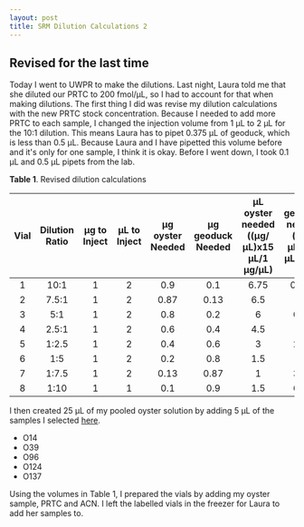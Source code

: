 ```yaml
---
layout: post
title: SRM Dilution Calculations 2
---
```


## Revised for the last time

Today I went to UWPR to make the dilutions. Last night, Laura told me that she diluted our PRTC to 200 fmol/µL, so I had to account for that when making dilutions. The first thing I did was revise my dilution calculations with the new PRTC stock concentration. Because I needed to add more PRTC to each sample, I changed the injection volume from 1 µL to 2 µL for the 10:1 dilution. This means Laura has to pipet 0.375 µL of geoduck, which is less than 0.5 µL. Because Laura and I have pipetted this volume before and it's only for one sample, I think it is okay. Before I went down, I took 0.1 µL and 0.5 µL pipets from the lab.

**Table 1**. Revised dilution calculations

| **Vial** | **Dilution Ratio** | **µg to Inject** | **µL to Inject** | **µg oyster Needed** | **µg geoduck Needed** | **µL oyster needed ((µg/µL)x15 µL/1 µg/µL)** | **µL geoduck needed ((µg/µL)x15 µL/2 µg/µL)** | **PRTC added** | **µL  ACN** | **Total Volume (µL)** |
|:--------:|:------------------:|:----------------:|:----------------:|:--------------------:|:---------------------:|:------------------------------------------:|:-------------------------------------------:|:--------------:|:-----------:|:---------------------:|
|     1    |        10:1        |         1        |         2        |          0.9         |          0.1          |                    6.75                    |                     0.375                    |       1.875      |     6     |         15         |
|     2    |        7.5:1       |         1        |         2        |         0.87         |          0.13         |                     6.5                    |                     0.5                     |      1.875      |     6.125    |           15          |
|     3    |         5:1        |         1        |         2        |          0.8         |          0.2          |                      6                     |                     0.75                    |      1.875      |     6.35     |           15          |
|     4    |        2.5:1       |         1        |         2        |          0.6         |          0.4          |                     4.5                    |                     1.5                     |      1.875      |     7.125    |           15          |
|     5    |        1:2.5       |         1        |         2        |          0.4         |          0.6          |                      3                     |                     2.25                    |      1.875      |      7.875      |           15          |
|     6    |         1:5        |         1        |         2        |          0.2         |          0.8          |                     1.5                    |                      3                      |      1.875      |     8.625    |           15          |
|     7    |        1:7.5       |         1        |         2        |         0.13         |          0.87         |                      1                     |                     3.25                    |      1.875      |      8.875     |           15          |
|     8    |        1:10        |         1        |         1        |          0.1         |          0.9          |                     1.5                    |                     6.75                    |       3.75      |     3    |           15          |

I then created 25 µL of my pooled oyster solution by adding 5 µL of the samples I selected [here](https://yaaminiv.github.io/SRM-Assay-Day9/). 

- O14
- O39
- O96
- O124
- O137

Using the volumes in Table 1, I prepared the vials by adding my oyster sample, PRTC and ACN. I left the labelled vials in the freezer for Laura to add her samples to.
